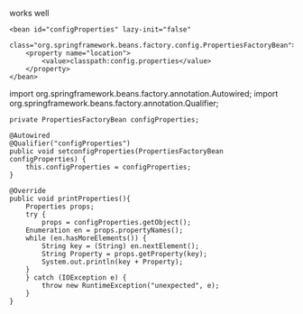 works well


    <bean id="configProperties" lazy-init="false"
        class="org.springframework.beans.factory.config.PropertiesFactoryBean">
        <property name="location">
            <value>classpath:config.properties</value>
        </property>
    </bean>
    
    


import org.springframework.beans.factory.annotation.Autowired;
import org.springframework.beans.factory.annotation.Qualifier;


    private PropertiesFactoryBean configProperties;
    
    @Autowired
    @Qualifier("configProperties")
    public void setconfigProperties(PropertiesFactoryBean configProperties) {
        this.configProperties = configProperties;
    }
    
    @Override
    public void printProperties(){
        Properties props;
        try {
            props = configProperties.getObject();
        Enumeration en = props.propertyNames();
        while (en.hasMoreElements()) {
            String key = (String) en.nextElement();
            String Property = props.getProperty(key);
            System.out.println(key + Property);
        }
        } catch (IOException e) {
            throw new RuntimeException("unexpected", e);
        }
    }